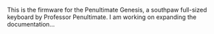This is the firmware for the Penultimate Genesis, a southpaw full-sized keyboard by Professor Penultimate.
I am working on expanding the documentation...
